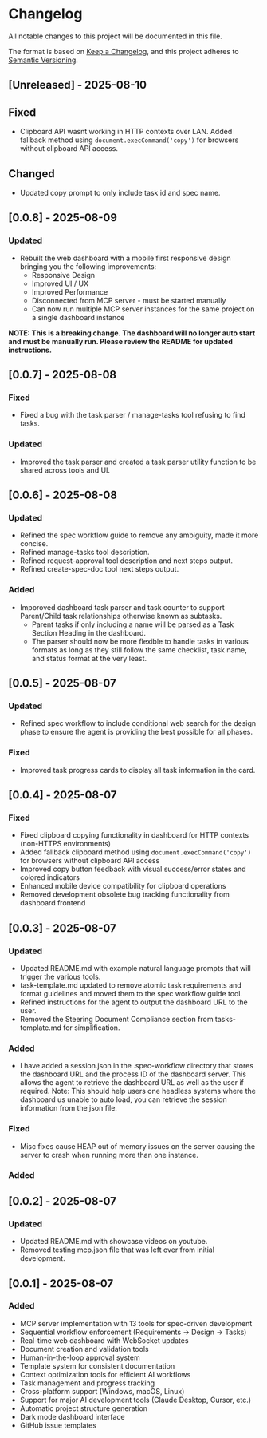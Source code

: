 # Changelog

All notable changes to this project will be documented in this file.

The format is based on [Keep a Changelog](https://keepachangelog.com/en/1.0.0/),
and this project adheres to [Semantic Versioning](https://semver.org/spec/v2.0.0.html).

## [Unreleased] - 2025-08-10

## Fixed
- Clipboard API wasnt working in HTTP contexts over LAN. Added fallback method using `document.execCommand('copy')` for browsers without clipboard API access.

## Changed
- Updated copy prompt to only include task id and spec name.

## [0.0.8] - 2025-08-09

### Updated
- Rebuilt the web dashboard with a mobile first responsive design bringing you the following improvements:
    - Responsive Design
    - Improved UI / UX
    - Improved Performance
    - Disconnected from MCP server - must be started manually
    - Can now run multiple MCP server instances for the same project on a single dashboard instance


**NOTE: This is a breaking change. The dashboard will no longer auto start and must be manually run. Please review the README for updated instructions.**

## [0.0.7] - 2025-08-08

### Fixed
- Fixed a bug with the task parser / manage-tasks tool refusing to find tasks.

### Updated
- Improved the task parser and created a task parser utility function to be shared across tools and UI.

## [0.0.6] - 2025-08-08

### Updated
- Refined the spec workflow guide to remove any ambiguity, made it more concise.
- Refined manage-tasks tool description.
- Refined request-approval tool description and next steps output.
- Refined create-spec-doc tool next steps output.

### Added
- Imporoved dashboard task parser and task counter to support Parent/Child task relationships otherwise known as subtasks.
    - Parent tasks if only including a name will be parsed as a Task Section Heading in the dashboard.
    - The parser should now be more flexible to handle tasks in various formats as long as they still follow the same checklist, task name, and status format at the very least.

## [0.0.5] - 2025-08-07

### Updated
- Refined spec workflow to include conditional web search for the design phase to ensure the agent is providing the best possible for all phases.

### Fixed
- Improved task progress cards to display all task information in the card.

## [0.0.4] - 2025-08-07

### Fixed
- Fixed clipboard copying functionality in dashboard for HTTP contexts (non-HTTPS environments)
- Added fallback clipboard method using `document.execCommand('copy')` for browsers without clipboard API access
- Improved copy button feedback with visual success/error states and colored indicators
- Enhanced mobile device compatibility for clipboard operations
- Removed development obsolete bug tracking functionality from dashboard frontend

## [0.0.3] - 2025-08-07

### Updated
- Updated README.md with example natural language prompts that will trigger the various tools.
- task-template.md updated to remove atomic task requirements and format guidelines and moved them to the spec workflow guide tool.
- Refined instructions for the agent to output the dashboard URL to the user.
- Removed the Steering Document Compliance section from tasks-template.md for simplification.

### Added
- I have added a session.json in the .spec-workflow directory that stores the dashboard URL and the process ID of the dashboard server. This allows the agent to retrieve the dashboard URL as well as the user if required. Note: This should help users one headless systems where the dashboard us unable to auto load, you can retrieve the session information from the json file.

### Fixed
- Misc fixes cause HEAP out of memory issues on the server causing the server to crash when running more than one instance.

### Added

## [0.0.2] - 2025-08-07

### Updated
- Updated README.md with showcase videos on youtube.
- Removed testing mcp.json file that was left over from initial development.

## [0.0.1] - 2025-08-07

### Added
- MCP server implementation with 13 tools for spec-driven development
- Sequential workflow enforcement (Requirements → Design → Tasks)
- Real-time web dashboard with WebSocket updates
- Document creation and validation tools
- Human-in-the-loop approval system
- Template system for consistent documentation
- Context optimization tools for efficient AI workflows
- Task management and progress tracking
- Cross-platform support (Windows, macOS, Linux)
- Support for major AI development tools (Claude Desktop, Cursor, etc.)
- Automatic project structure generation
- Dark mode dashboard interface
- GitHub issue templates